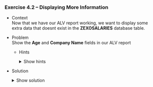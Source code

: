 ### Exercise 4.2 – Displaying More Information

- Context \
    Now that we have our ALV report working, we want to display some extra data that doesnt exist in the **ZEXOSALARIES** database table.

- Problem \
    Show the **Age** and **Company Name** fields in our ALV report
    - Hints
      <details>
      <summary>Show hints</summary>

       * Create a new structure that can hold all the fields that we want to display and then use that new structure to create an internal table that you can pass to the display form we made earlier.
      </details>
- Solution 
    <details>
    <summary> Show solution </summary>
    
    Let's start by creating our new structure
    We're going to call it **ZTLISTE_SALARIES_FULL**

    ![Full](https://github.com/Fabeure/ABAP-Initiation/blob/main/Images/Full.png?raw=true)

    Next, let's add a few data declarations for our new internal table that will hold all the relevant information we want to show in our ALV report


    ```abap
        DATA: WT_LISTE_SALARIES_FULL TYPE TABLE OF ZTLISTE_SALARIES_FULL,
              LS_LISTE_SALARIES_FULL       TYPE ZTLISTE_SALARIES_FULL.
    ```

    Let's make a form responsible for filling our **WT_LISTE_SALARIES_FULL** internal table :

    ```abap
        *&---------------------------------------------------------------------*
        *& Form fill_full
        *&---------------------------------------------------------------------*
        *& populate wt_liste_salaries_full with data from both it_salaries
        *& and it_societe
        *&---------------------------------------------------------------------*
        *& -->  p1        text
        *& <--  p2        text
        *&---------------------------------------------------------------------*
        FORM FILL_FULL.
        CLEAR WT_LISTE_SALARIES_FULL.
        DATA : LV_BUTXT TYPE T001-BUTXT,
                DAYS     TYPE NUM2,
                MONTHS   TYPE NUM2,
                YEARS    TYPE NUM2.

        LOOP AT IT_SALARIES INTO DATA(LS_SALARIES).
            CLEAR LS_SALARIES_FULL.

            LS_LISTE_SALARIES_FULL-ID_SAL = LS_LISTE_SALARIES-ID_SAL.
            LS_LISTE_SALARIES_FULL-PRENOM_SALARIES = LS_LISTE_SALARIES-PRENOM_SALARIES.
            LS_LISTE_SALARIES_FULL-ADRES_MAIL_SALARIES = LS_LISTE_SALARIES-ADRES_MAIL_SALARIES.
            LS_LISTE_SALARIES_FULL-SOCIETE = LS_LISTE_SALARIES-SOCIETE.
            LS_LISTE_SALARIES_FULL-DATE_DE_NAISSANCE = LS_LISTE_SALARIES-DATE_DE_NAISSANCE.
            LS_LISTE_SALARIES_FULL-VILLE = LS_LISTE_SALARIES-VILLE.
            LS_LISTE_SALARIES_FULL-POSTAL = LS_LISTE_SALARIES-POSTAL.
            LS_LISTE_SALARIES_FULL-ADRESSE = LS_LISTE_SALARIES-ADRESSE.
            LS_LISTE_SALARIES_FULL-NOM_SALARIES = LS_LISTE_SALARIES-NOM_SALARIES.

            CALL FUNCTION 'HRCM_TIME_PERIOD_CALCULATE'
            EXPORTING
                BEGDA         = LS_SALARIES_FULL-DATE_DE_NAISSANCE
                ENDDA         = SY-DATUM
            IMPORTING
                NOYRS         = YEARS
                NOMNS         = MONTHS
                NODYS         = DAYS
            EXCEPTIONS
                INVALID_DATES = 1
                OVERFLOW      = 2
                OTHERS        = 3.


            LS_LISTE_SALARIES_FULL-AGE = YEARS.

            READ TABLE IT_SOCIETE INTO DATA(LS_SOCIETES) WITH KEY BUKRS = LS_SALARIES-SOCIETE.
            IF SY-SUBRC = 0.
            LV_BUTXT = LS_SOCIETES-BUTXT.
            LS_LISTE_SALARIES_FULL-BUTXT = LV_BUTXT.
            ENDIF.

            APPEND LS_LISTE_SALARIES_FULL TO WT_LISTE_SALARIES_FULL.
        ENDLOOP.
        ENDFORM.
    ```

    Finally, let's modify our DISPLAY_DATA form to use our new internal table and new structure.

    ```abap
    *&---------------------------------------------------------------------*
    *& Form display_data
    *&---------------------------------------------------------------------*
    *& populate internal tables from ZEXOSALARIES and T001
    *& display alv usign LVC_FIELDCATALOG_MERGE and GV_GRID001->SET_TABLE_FOR_FIRST_DISPLAY
    *& CTRL+F6 to get function template
    *&---------------------------------------------------------------------*
    *& -->  p1        text *& <--  p2        text
    *&---------------------------------------------------------------------*
    FORM DISPLAY_DATA .
                DATA : GT_FCAT1   TYPE LVC_T_FCAT,  "table to hold fields
                        GS_FCAT1   LIKE LINE OF GT_FCAT1,
                        GS_LAYOUT1 TYPE LVC_S_LAYO. "layout of our report
                DATA : LT_EXCLUDE_FUNCTIONS TYPE UI_FUNCTIONS.

                    " initial internal table data population from database tables
                PERFORM SELECT_SALARIES.

                PERFORM SORT_SALARIES.

                PERFORM SELECT_SOCIETES.

                PERFORM FILL_FULL.



            APPEND CL_GUI_ALV_GRID=>MC_FC_LOC_INSERT_ROW TO LT_EXCLUDE_FUNCTIONS.
            APPEND CL_GUI_ALV_GRID=>MC_FC_LOC_APPEND_ROW TO LT_EXCLUDE_FUNCTIONS.
            APPEND CL_GUI_ALV_GRID=>MC_FC_LOC_PASTE TO LT_EXCLUDE_FUNCTIONS.
            APPEND CL_GUI_ALV_GRID=>MC_FC_LOC_PASTE_NEW_ROW TO LT_EXCLUDE_FUNCTIONS.

                    " fetch all fields from final internal table and merge them in GT_FCAT1 table
                    CALL FUNCTION 'LVC_FIELDCATALOG_MERGE'
                    EXPORTING
                        I_STRUCTURE_NAME = 'ZTLISTE_SALARIES_FULL'
                        I_INTERNAL_TABNAME     = 'WT_LISTE_SALARIES_FULL'
                    CHANGING
                        CT_FIELDCAT            = GT_FCAT1
                    EXCEPTIONS
                        INCONSISTENT_INTERFACE = 1
                        PROGRAM_ERROR          = 2
                        OTHERS                 = 3.
                    IF SY-SUBRC <> 0.

                    ENDIF.

                    " loop over all fields in GT_FCAT1 and edit properties accordingly
                LOOP AT GT_FCAT1 INTO DATA(GS_FCAT_ENTRY)
                    WHERE FIELDNAME = 'ADRES_MAIL_SALARIES'
                    OR FIELDNAME = 'NOM_SALARIES'.
                    GS_FCAT_ENTRY-EDIT = 'X'.
                    MODIFY GT_FCAT1 FROM GS_FCAT_ENTRY TRANSPORTING EDIT
                    WHERE FIELDNAME = 'ADRES_MAIL_SALARIES'
                    OR FIELDNAME = 'NOM_SALARIES'.
                    EXIT.
                ENDLOOP.

                GS_LAYOUT1-CWIDTH_OPT = 'X'.
                    " display alv report
                    CALL METHOD GV_GRID001->SET_TABLE_FOR_FIRST_DISPLAY
                    EXPORTING

                        I_SAVE                        = 'A'
                        IS_LAYOUT                     = GS_LAYOUT1
                        IT_TOOLBAR_EXCLUDING          = LT_EXCLUDE_FUNCTIONS

                    CHANGING
                        IT_OUTTAB                     = WT_LISTE_SALARIES_FULL
                        IT_FIELDCATALOG               = GT_FCAT1

                    EXCEPTIONS
                        INVALID_PARAMETER_COMBINATION = 1
                        PROGRAM_ERROR                 = 2
                        TOO_MANY_LINES                = 3
                        OTHERS                        = 4.
                    IF SY-SUBRC <> 0.

                    ENDIF.
                    " register edit events on grid to propagate to internal table
            CALL METHOD GV_GRID001->REGISTER_EDIT_EVENT
                EXPORTING
                I_EVENT_ID = CL_GUI_ALV_GRID=>MC_EVT_MODIFIED.

            ENDFORM.
    ```

    Our final ALV report should look like this now


    ![Full_Report](https://github.com/Fabeure/ABAP-Initiation/blob/main/Images/Full_Report.png?raw=true)

    </details>


